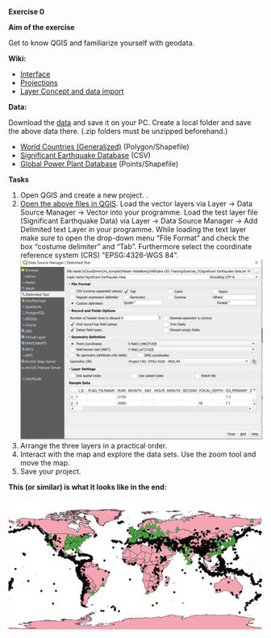 **Exercise 0**

**Aim of the exercise**

Get to know QGIS and familiarize yourself with geodata.

**Wiki:**

- [Interface](https://gitlab.com/Alec-SE/gis-in-anticipatory-humanitarian-action/-/wikis/interface)
- [Projections](https://gitlab.com/Alec-SE/gis-in-anticipatory-humanitarian-action/-/wikis/projections)
- [Layer Concept and data import](https://gitlab.com/Alec-SE/gis-in-anticipatory-humanitarian-action/-/wikis/layer-concept)


**Data:**

Download the [data](https://gitlab.com/Alec-SE/gis-in-anticipatory-humanitarian-action/-/blob/main/Exercise_0/Ex0_data.zip) and save it on your PC. Create a local folder and save the above data there. (.zip folders must be unzipped beforehand.)

- [World Countries (Generalized)](https://hub.arcgis.com/datasets/2b93b06dc0dc4e809d3c8db5cb96ba69_0/explore) (Polygon/Shapefile)
- [Significant Earthquake Database](https://www.ncei.noaa.gov/access/metadata/landing-page/bin/iso?id=gov.noaa.ngdc.mgg.hazards:G012153) (CSV)
- [Global Power Plant Database](https://datasets.wri.org/dataset/globalpowerplantdatabase) (Points/Shapefile)

**Tasks**

1. Open QGIS and create a new project. .
2. [Open the above files in QGIS](https://gitlab.com/Alec-SE/gis-in-anticipatory-humanitarian-action/-/wikis/layer-concept). Load the vector layers via Layer -> Data Source Manager -> Vector into your programme. Load the test layer file (Significant Earthquake Data) via  Layer -> Data Source Manager -> Add Delimited text Layer in your programme. While loading the text layer make sure to open the drop-down menu “File Format” and check the box “costume delimiter” and “Tab”. Furthermore select the coordinate reference system (CRS) "EPSG:4326-WGS 84". ![](Ex0_text_layer_import.png)
3. Arrange the three layers in a practical order. 
4. Interact with the map and explore the data sets. Use the zoom tool and move the map. 
5. Save your project.

**This (or similar) is what it looks like in the end:**

![](Exercise_0_result.png)




